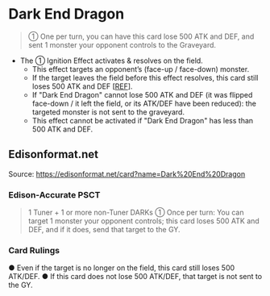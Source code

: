 # Dark End Dragon

> ① One per turn, you can have this card lose 500 ATK and DEF, and sent 1 monster your opponent controls to the Graveyard.

*   The ① Ignition Effect activates & resolves on the field.
    *   This effect targets an opponent’s (face-up / face-down) monster.
    *   If the target leaves the field before this effect resolves, this card still loses 500 ATK and DEF \[[REF](https://ms.yugipedia.com//a/af/Card_Rulings_-_Raging_Battle_v1.2.pdf)\].
    *   If "Dark End Dragon" cannot lose 500 ATK and DEF (it was flipped face-down / it left the field, or its ATK/DEF have been reduced): the targeted monster is not sent to the graveyard.
    *   This effect cannot be activated if "Dark End Dragon" has less than 500 ATK and DEF.

## Edisonformat.net

Source: https://edisonformat.net/card?name=Dark%20End%20Dragon

### Edison-Accurate PSCT

> 1 Tuner + 1 or more non-Tuner DARKs
> ① Once per turn:
> You can target 1 monster your opponent controls; this card loses 500 ATK and DEF, and if it does, send that target to the GY.

### Card Rulings

● Even if the target is no longer on the field, this card still loses 500 ATK/DEF.
● If this card does not lose 500 ATK/DEF, that target is not sent to the GY.
            